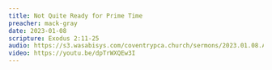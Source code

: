 ```yaml
---
title: Not Quite Ready for Prime Time
preacher: mack-gray
date: 2023-01-08
scripture: Exodus 2:11-25
audio: https://s3.wasabisys.com/coventrypca.church/sermons/2023.01.08.A Not Quite Ready for Prime Time - Mack Gray.mp3
video: https://youtu.be/dpTrWXQEw3I
---
```

